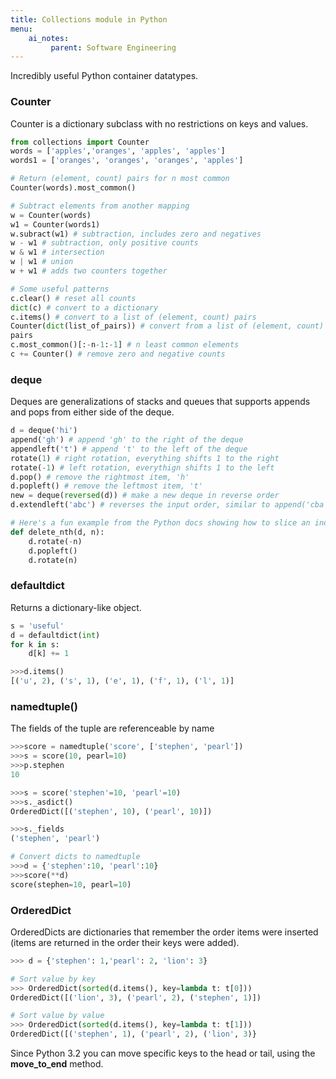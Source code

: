 ```yaml
---
title: Collections module in Python
menu:
    ai_notes:
         parent: Software Engineering
---
```


Incredibly useful Python container datatypes.

### Counter

Counter is a dictionary subclass with no restrictions on keys and
values.

```python
from collections import Counter
words = ['apples','oranges', 'apples', 'apples']
words1 = ['oranges', 'oranges', 'oranges', 'apples']
```
```python
# Return (element, count) pairs for n most common
Counter(words).most_common()
```
```python
# Subtract elements from another mapping
w = Counter(words)
w1 = Counter(words1)
w.subract(w1) # subtraction, includes zero and negatives
w - w1 # subtraction, only positive counts
w & w1 # intersection
w | w1 # union
w + w1 # adds two counters together
```
```python
# Some useful patterns
c.clear() # reset all counts
dict(c) # convert to a dictionary
c.items() # convert to a list of (element, count) pairs
Counter(dict(list_of_pairs)) # convert from a list of (element, count)
pairs
c.most_common()[:-n-1:-1] # n least common elements
c += Counter() # remove zero and negative counts
```

### deque
Deques are generalizations of stacks and queues that supports appends and pops
from either side of the deque. 

```python
d = deque('hi')
append('gh') # append 'gh' to the right of the deque
appendleft('t') # append 't' to the left of the deque
rotate(1) # right rotation, everything shifts 1 to the right
rotate(-1) # left rotation, everythign shifts 1 to the left
d.pop() # remove the rightmost item, 'h'
d.popleft() # remove the leftmost item, 't'
new = deque(reversed(d)) # make a new deque in reverse order
d.extendleft('abc') # reverses the input order, similar to append('cba')
```
```python
# Here's a fun example from the Python docs showing how to slice an index
def delete_nth(d, n):
    d.rotate(-n)
    d.popleft()
    d.rotate(n)
```

### defaultdict

Returns a dictionary-like object.

```python
s = 'useful'
d = defaultdict(int)
for k in s:
    d[k] += 1

>>>d.items()
[('u', 2), ('s', 1), ('e', 1), ('f', 1), ('l', 1)]
```

### namedtuple()

The fields of the tuple are referenceable by name

```python
>>>score = namedtuple('score', ['stephen', 'pearl'])
>>>s = score(10, pearl=10)
>>>p.stephen
10

>>>s = score('stephen'=10, 'pearl'=10)
>>>s._asdict()
OrderedDict([('stephen', 10), ('pearl', 10)])

>>>s._fields
('stephen', 'pearl')

# Convert dicts to namedtuple
>>>d = {'stephen':10, 'pearl':10}
>>>score(**d)
score(stephen=10, pearl=10)
```

### OrderedDict

OrderedDicts are dictionaries that remember the order items were
inserted (items are returned in the order their keys were added). 

```python
>>> d = {'stephen': 1,'pearl': 2, 'lion': 3}

# Sort value by key
>>> OrderedDict(sorted(d.items(), key=lambda t: t[0]))
OrderedDict([('lion', 3), ('pearl', 2), ('stephen', 1)])

# Sort value by value
>>> OrderedDict(sorted(d.items(), key=lambda t: t[1]))
OrderedDict([('stephen', 1), ('pearl', 2), ('lion', 3)}
```

Since Python 3.2 you can move specific keys to the head or tail, using the **move_to_end** method.
